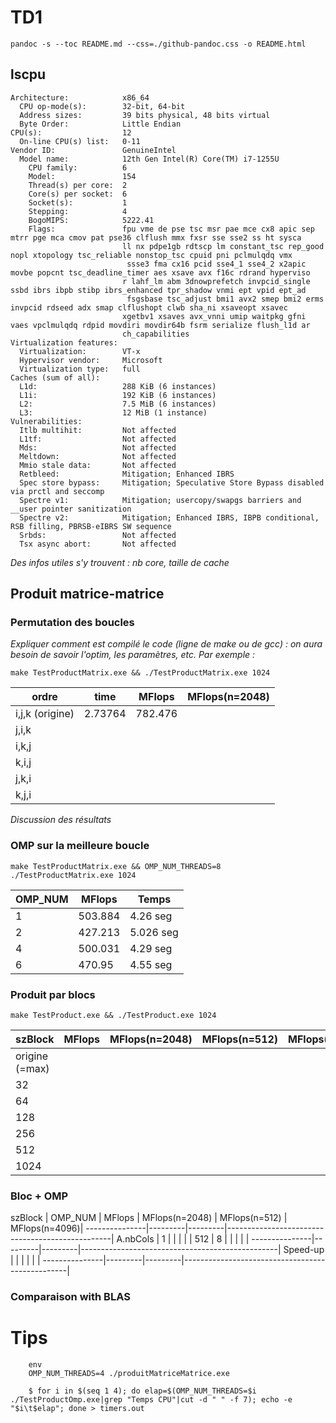 
# TD1

`pandoc -s --toc README.md --css=./github-pandoc.css -o README.html`





## lscpu

```
Architecture:            x86_64
  CPU op-mode(s):        32-bit, 64-bit
  Address sizes:         39 bits physical, 48 bits virtual
  Byte Order:            Little Endian
CPU(s):                  12
  On-line CPU(s) list:   0-11
Vendor ID:               GenuineIntel
  Model name:            12th Gen Intel(R) Core(TM) i7-1255U
    CPU family:          6
    Model:               154
    Thread(s) per core:  2
    Core(s) per socket:  6
    Socket(s):           1
    Stepping:            4
    BogoMIPS:            5222.41
    Flags:               fpu vme de pse tsc msr pae mce cx8 apic sep mtrr pge mca cmov pat pse36 clflush mmx fxsr sse sse2 ss ht sysca
                         ll nx pdpe1gb rdtscp lm constant_tsc rep_good nopl xtopology tsc_reliable nonstop_tsc cpuid pni pclmulqdq vmx
                          ssse3 fma cx16 pcid sse4_1 sse4_2 x2apic movbe popcnt tsc_deadline_timer aes xsave avx f16c rdrand hyperviso
                         r lahf_lm abm 3dnowprefetch invpcid_single ssbd ibrs ibpb stibp ibrs_enhanced tpr_shadow vnmi ept vpid ept_ad
                          fsgsbase tsc_adjust bmi1 avx2 smep bmi2 erms invpcid rdseed adx smap clflushopt clwb sha_ni xsaveopt xsavec 
                         xgetbv1 xsaves avx_vnni umip waitpkg gfni vaes vpclmulqdq rdpid movdiri movdir64b fsrm serialize flush_l1d ar
                         ch_capabilities
Virtualization features: 
  Virtualization:        VT-x
  Hypervisor vendor:     Microsoft
  Virtualization type:   full
Caches (sum of all):     
  L1d:                   288 KiB (6 instances)
  L1i:                   192 KiB (6 instances)
  L2:                    7.5 MiB (6 instances)
  L3:                    12 MiB (1 instance)
Vulnerabilities:         
  Itlb multihit:         Not affected
  L1tf:                  Not affected
  Mds:                   Not affected
  Meltdown:              Not affected
  Mmio stale data:       Not affected
  Retbleed:              Mitigation; Enhanced IBRS
  Spec store bypass:     Mitigation; Speculative Store Bypass disabled via prctl and seccomp
  Spectre v1:            Mitigation; usercopy/swapgs barriers and __user pointer sanitization
  Spectre v2:            Mitigation; Enhanced IBRS, IBPB conditional, RSB filling, PBRSB-eIBRS SW sequence
  Srbds:                 Not affected
  Tsx async abort:       Not affected 
```

*Des infos utiles s'y trouvent : nb core, taille de cache*



## Produit matrice-matrice



### Permutation des boucles

*Expliquer comment est compilé le code (ligne de make ou de gcc) : on aura besoin de savoir l'optim, les paramètres, etc. Par exemple :*

`make TestProductMatrix.exe && ./TestProductMatrix.exe 1024`


  ordre           | time    | MFlops  | MFlops(n=2048) 
------------------|---------|---------|----------------
i,j,k (origine)   | 2.73764 | 782.476 |                
j,i,k             |  |  |    
i,k,j             |  |  |    
k,i,j             |  |  |    
j,k,i             |  |  |    
k,j,i             |  |  |    


*Discussion des résultats*



### OMP sur la meilleure boucle 

`make TestProductMatrix.exe && OMP_NUM_THREADS=8 ./TestProductMatrix.exe 1024`

  OMP_NUM         | MFlops  | Temps |
------------------|---------|---------|
1                 | 503.884 | 4.26 seg 
2                 | 427.213 | 5.026 seg
4                 | 500.031 | 4.29 seg
6                 | 470.95 | 4.55 seg





### Produit par blocs

`make TestProduct.exe && ./TestProduct.exe 1024`

  szBlock         | MFlops  | MFlops(n=2048) | MFlops(n=512)  | MFlops(n=4096)
------------------|---------|----------------|----------------|---------------
origine (=max)    |  |
32                |  |
64                |  |
128               |  |
256               |  |
512               |  | 
1024              |  |




### Bloc + OMP



  szBlock      | OMP_NUM | MFlops  | MFlops(n=2048) | MFlops(n=512)  | MFlops(n=4096)|
---------------|---------|---------|-------------------------------------------------|
A.nbCols       |  1      |         |                |                |               |
512            |  8      |         |                |                |               |
---------------|---------|---------|-------------------------------------------------|
Speed-up       |         |         |                |                |               |
---------------|---------|---------|-------------------------------------------------|



### Comparaison with BLAS


# Tips 

```
	env 
	OMP_NUM_THREADS=4 ./produitMatriceMatrice.exe
```

```
    $ for i in $(seq 1 4); do elap=$(OMP_NUM_THREADS=$i ./TestProductOmp.exe|grep "Temps CPU"|cut -d " " -f 7); echo -e "$i\t$elap"; done > timers.out
```
